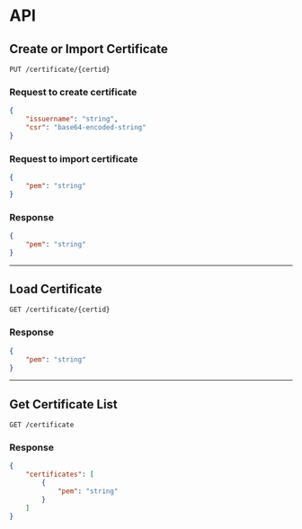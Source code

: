 # API

## Create or Import Certificate

`PUT /certificate/{certid}`

### Request to create certificate

```json
{
    "issuername": "string",
    "csr": "base64-encoded-string"
}
```

### Request to import certificate

```json
{
    "pem": "string"
}
```

### Response
```json
{
    "pem": "string"
}
```

---

## Load Certificate

`GET /certificate/{certid}`

### Response

```json
{
    "pem": "string"
}
```

---

## Get Certificate List

`GET /certificate`

### Response

```json
{
    "certificates": [
        {
            "pem": "string"
        }
    ]
}
```
